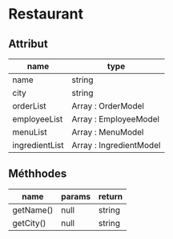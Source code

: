 # Restaurant

## Attribut

| name | type
| --- | ---
| name | string
| city | string
| orderList | Array : OrderModel
| employeeList | Array : EmployeeModel
| menuList | Array : MenuModel
| ingredientList | Array : IngredientModel

## Méthhodes

| name | params | return
| --- | --- | ---
| getName() | null | string 
| getCity() | null | string 



